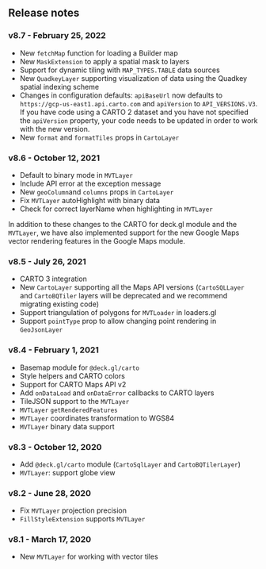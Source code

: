 ## Release notes

### v8.7 - February 25, 2022

- New `fetchMap` function for loading a Builder map
- New `MaskExtension` to apply a spatial mask to layers
- Support for dynamic tiling with `MAP_TYPES.TABLE` data sources
- New `QuadkeyLayer` supporting visualization of data using the Quadkey spatial indexing scheme
- Changes in configuration defaults: `apiBaseUrl` now defaults to `https://gcp-us-east1.api.carto.com` and `apiVersion` to `API_VERSIONS.V3`. If you have code using a CARTO 2 dataset and you have not specified the `apiVersion` property, your code needs to be updated in order to work with the new version.
- New `format` and `formatTiles` props in `CartoLayer`

### v8.6 - October 12, 2021

- Default to binary mode in `MVTLayer`
- Include API error at the exception message
- New `geoColumn`and `columns` props in `CartoLayer`
- Fix `MVTLayer` autoHighlight with binary data
- Check for correct layerName when highlighting in `MVTLayer`

In addition to these changes to the CARTO for deck.gl module and the `MVTLayer`, we have also implemented support for the new Google Maps vector rendering features in the Google Maps module.

### v8.5 - July 26, 2021

- CARTO 3 integration
- New `CartoLayer` supporting all the Maps API versions (`CartoSQLLayer` and `CartoBQTiler` layers will be deprecated and we recommend migrating existing code)
- Support triangulation of polygons for `MVTLoader` in loaders.gl
- Support `pointType` prop to allow changing point rendering in `GeoJsonLayer`

### v8.4 - February 1, 2021

- Basemap module for `@deck.gl/carto`
- Style helpers and CARTO colors
- Support for CARTO Maps API v2
- Add `onDataLoad` and `onDataError` callbacks to CARTO layers
- TileJSON support to the `MVTLayer`
- `MVTLayer` `getRenderedFeatures`
- `MVTLayer` coordinates transformation to WGS84
- `MVTLayer` binary data support

### v8.3 - October 12, 2020

- Add `@deck.gl/carto` module (`CartoSqlLayer` and `CartoBQTilerLayer`)
- `MVTLayer`: support globe view

### v8.2 - June 28, 2020

- Fix `MVTLayer` projection precision
- `FillStyleExtension` supports `MVTLayer`

### v8.1 - March 17, 2020

- New `MVTLayer` for working with vector tiles